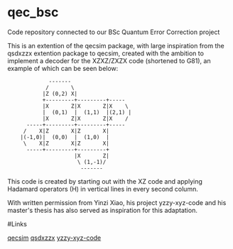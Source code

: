 # qec_bsc
Code repository connected to our BSc Quantum Error Correction project


This is an extention of the qecsim package, with large inspiration from 
the qsdxzzx extention package to qecsim, created with the ambition to 
implement a decoder for the XZXZ/ZXZX code (shortened to G81), an example 
of which can be seen below: 


                 -------
                /       \
               |Z (0,2) X|
               +---------+---------+-----
               |X       Z|X       Z|X    \
               |  (0,1)  |  (1,1)  |(2,1) |
               |X       Z|X       Z|X    /
          -----+---------+---------+-----
         /    X|Z       X|Z       X|
        |(-1,0)|  (0,0)  |  (1,0)  |
         \    X|Z       X|Z       X|
          -----+---------+---------+
                         |X       Z|
                          \ (1,-1)/
                           -------



This code is created by starting out with the XZ code and applying 
Hadamard operators (H) in vertical lines in every second column. 

With written permission from Yinzi Xiao, his project yzzy-xyz-code
and his master's thesis has also served as inspiration for this adaptation. 


#Links 

[qecsim](https://github.com/qecsim)
[qsdxzzx](https://bitbucket.org/qecsim/qsdxzzx/src/master/)
[yzzy-xyz-code](https://github.com/yinzi-xiao/yzzy-xyz-code)
